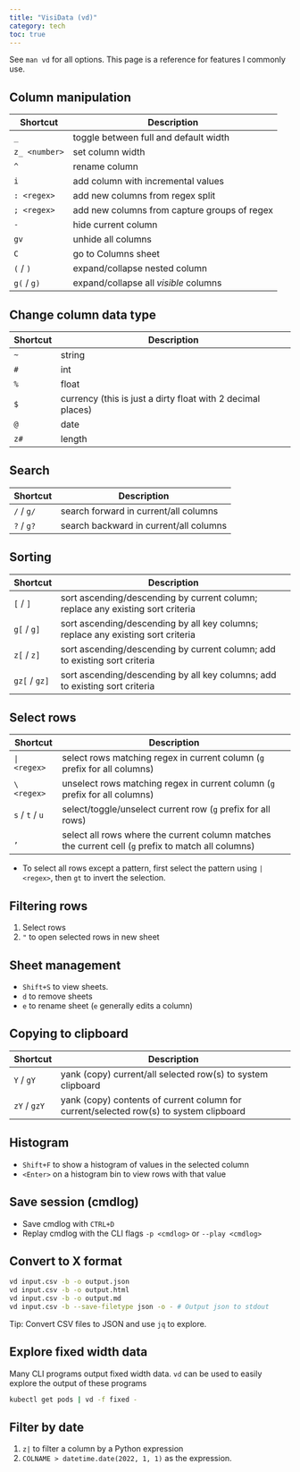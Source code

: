 ```yaml
---
title: "VisiData (vd)"
category: tech
toc: true
---
```


See `man vd` for all options. This page is a reference for features I commonly use.

## Column manipulation

| Shortcut      | Description                                  |
| ---           | ---                                          |
| `_`           | toggle between full and default width        |
| `z_ <number>` | set column width                             |
| `^`           | rename column                                |
| `i`           | add column with incremental values           |
| `: <regex>`   | add new columns from regex split             |
| `; <regex>`   | add new columns from capture groups of regex |
| `-`           | hide current column                          |
| `gv`          | unhide all columns                           |
| `C`           | go to Columns sheet                          |
| `(` / `)`     | expand/collapse nested column                |
| `g(` / `g)`   | expand/collapse all _visible_ columns        |

## Change column data type

| Shortcut | Description                                                 |
| ---      | ---                                                         |
| `~`      | string                                                      |
| `#`      | int                                                         |
| `%`      | float                                                       |
| `$`      | currency (this is just a dirty float with 2 decimal places) |
| `@`      | date                                                        |
| `z#`     | length                                                      |

## Search

| Shortcut   | Description                            |
| ---        | ---                                    |
| `/` / `g/` | search forward in current/all columns  |
| `?` / `g?` | search backward in current/all columns |

## Sorting

| Shortcut      | Description                                                                      |
| ---           | ---                                                                              |
| `[` / `]`     | sort ascending/descending by current column; replace any existing sort criteria  |
| `g[` / `g]`   | sort ascending/descending by all key columns; replace any existing sort criteria |
| `z[` / `z]`   | sort ascending/descending by current column; add to existing sort criteria       |
| `gz[` / `gz]` | sort ascending/descending by all key columns; add to existing sort criteria      |

## Select rows

| Shortcut        | Description                                                                                         |
| ---             | ---                                                                                                 |
| `\| <regex>`    | select rows matching regex in current column (`g` prefix for all columns)                          |
| `\ <regex>`     | unselect rows matching regex in current column (`g` prefix for all columns)                         |
| `s` / `t` / `u` | select/toggle/unselect current row (`g` prefix for all rows)                                        |
| `,`             | select all rows where the current column matches the current cell (`g` prefix to match all columns) |

- To select all rows except a pattern, first select the pattern using `|
  <regex>`, then `gt` to invert the selection.

## Filtering rows

1. Select rows
2. `"` to open selected rows in new sheet

## Sheet management

- `Shift+S` to view sheets.
- `d` to remove sheets
- `e` to rename sheet (`e` generally edits a column)

## Copying to clipboard

| Shortcut     | Description                                                                            |
| ---          | ---                                                                                    |
| `Y` / `gY`   | yank (copy) current/all selected row(s) to system clipboard                            |
| `zY` / `gzY` | yank (copy) contents of current column for current/selected row(s) to system clipboard |

## Histogram

- `Shift+F` to show a histogram of values in the selected column
- `<Enter>` on a histogram bin to view rows with that value

## Save session (cmdlog)

- Save cmdlog with `CTRL+D`
- Replay cmdlog with the CLI flags `-p <cmdlog>` or `--play <cmdlog>`

## Convert to X format

```bash
vd input.csv -b -o output.json
vd input.csv -b -o output.html
vd input.csv -b -o output.md
vd input.csv -b --save-filetype json -o - # Output json to stdout
```

Tip: Convert CSV files to JSON and use `jq` to explore.

## Explore fixed width data

Many CLI programs output fixed width data. `vd` can be used to easily explore the output of these programs

```bash
kubectl get pods | vd -f fixed -
```

## Filter by date

1. `z|` to filter a column by a Python expression
2. `COLNAME > datetime.date(2022, 1, 1)` as the expression.

